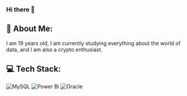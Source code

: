 ### Hi there 👋

## 💫 About Me:
I am 19 years old, I am currently studying everything about the world of data, and I am also a crypto enthusiast.

## 💻 Tech Stack:
![MySQL](https://img.shields.io/badge/mysql-%2300f.svg?style=for-the-badge&logo=mysql&logoColor=white)
![Power Bi](https://img.shields.io/badge/power_bi-F2C811?style=for-the-badge&logo=powerbi&logoColor=black)
![Oracle](https://img.shields.io/badge/Oracle-F80000?style=for-the-badge&logo=oracle&logoColor=white)
